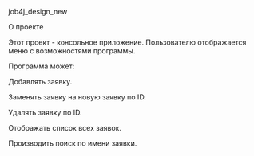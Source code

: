 job4j_design_new

О проекте

Этот проект - консольное приложение. Пользователю отображается меню с возможностями программы.

Программа может:

Добавлять заявку.

Заменять заявку на новую заявку по ID.

Удалять заявку по ID.

Отображать список всех заявок.

Производить поиск по имени заявки.
